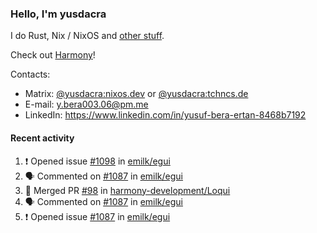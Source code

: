 ### Hello, I'm yusdacra

I do Rust, Nix / NixOS and [other stuff](https://yusdacra.gitlab.io/about).

Check out [Harmony](https://github.com/harmony-development)!

Contacts:
- Matrix: [@yusdacra:nixos.dev](https://matrix.to/#/@yusdacra:nixos.dev) or [@yusdacra:tchncs.de](https://matrix.to/#/@yusdacra:tchncs.de)
- E-mail: y.bera003.06@pm.me
- LinkedIn: https://www.linkedin.com/in/yusuf-bera-ertan-8468b7192

#### Recent activity

<!--START_SECTION:activity-->
1. ❗️ Opened issue [#1098](https://github.com/emilk/egui/issues/1098) in [emilk/egui](https://github.com/emilk/egui)
2. 🗣 Commented on [#1087](https://github.com/emilk/egui/issues/1087) in [emilk/egui](https://github.com/emilk/egui)
3. 🎉 Merged PR [#98](https://github.com/harmony-development/Loqui/pull/98) in [harmony-development/Loqui](https://github.com/harmony-development/Loqui)
4. 🗣 Commented on [#1087](https://github.com/emilk/egui/issues/1087) in [emilk/egui](https://github.com/emilk/egui)
5. ❗️ Opened issue [#1087](https://github.com/emilk/egui/issues/1087) in [emilk/egui](https://github.com/emilk/egui)
<!--END_SECTION:activity-->
